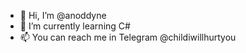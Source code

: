 - 👋 Hi, I’m @anoddyne
- 🌱 I’m currently learning C#
- 📫 You can reach me in Telegram @childiwillhurtyou

